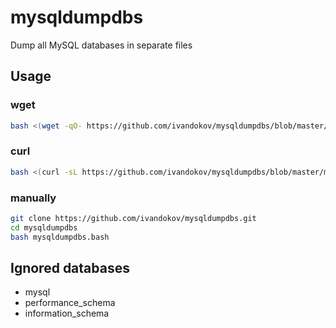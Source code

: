 # mysqldumpdbs

Dump all MySQL databases in separate files

## Usage
### wget
```bash
bash <(wget -qO- https://github.com/ivandokov/mysqldumpdbs/blob/master/mysqldumpdbs.bash)
```

### curl
```bash
bash <(curl -sL https://github.com/ivandokov/mysqldumpdbs/blob/master/mysqldumpdbs.bash)
```
### manually
```bash
git clone https://github.com/ivandokov/mysqldumpdbs.git
cd mysqldumpdbs
bash mysqldumpdbs.bash
```

## Ignored databases

* mysql
* performance_schema
* information_schema
